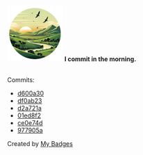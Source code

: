 <img src="https://github.com/my-badges/my-badges/blob/master/badges/time-of-commit/morning-commits.png?raw=true" alt="I commit in the morning." title="I commit in the morning." width="128">
<strong>I commit in the morning.</strong>
<br><br>

Commits:

- <a href="https://github.com/tyrann0us/slick-slider/commit/d600a302396b198090699b438deb0726272c8f34">d600a30</a>
- <a href="https://github.com/tyrann0us/tinymce-clear-buttons/commit/df0ab23197c6753fde40db5fb8f37b24f5d6204c">df0ab23</a>
- <a href="https://github.com/tyrann0us/tinymce-clear-buttons/commit/d2a721ad06648911475b4da14cfac636494d7136">d2a721a</a>
- <a href="https://github.com/tyrann0us/tinymce-clear-buttons/commit/01ed8f273ecee8e52593e9b73d74779338ef0353">01ed8f2</a>
- <a href="https://github.com/tyrann0us/tinymce-clear-buttons/commit/ce0e74d749405fa5ff2823bf8b783f110d8d2202">ce0e74d</a>
- <a href="https://github.com/tyrann0us/slick-slider/commit/977905a417998fa5564b7192cbb68b799aa6ff76">977905a</a>


Created by <a href="https://github.com/my-badges/my-badges">My Badges</a>